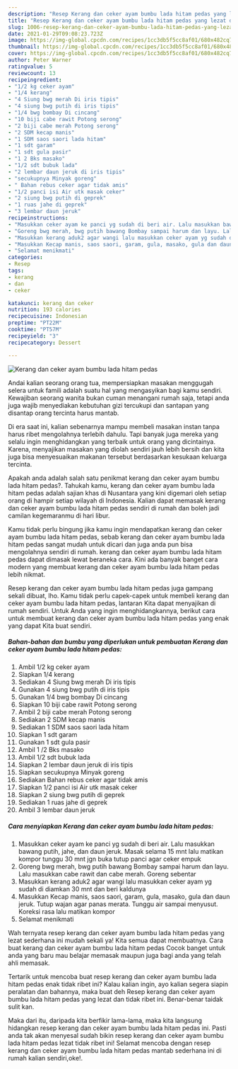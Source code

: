 ```yaml
---
description: "Resep Kerang dan ceker ayam bumbu lada hitam pedas yang lezat dan Mudah Dibuat"
title: "Resep Kerang dan ceker ayam bumbu lada hitam pedas yang lezat dan Mudah Dibuat"
slug: 1006-resep-kerang-dan-ceker-ayam-bumbu-lada-hitam-pedas-yang-lezat-dan-mudah-dibuat
date: 2021-01-29T09:08:23.723Z
image: https://img-global.cpcdn.com/recipes/1cc3db5f5cc8af01/680x482cq70/kerang-dan-ceker-ayam-bumbu-lada-hitam-pedas-foto-resep-utama.jpg
thumbnail: https://img-global.cpcdn.com/recipes/1cc3db5f5cc8af01/680x482cq70/kerang-dan-ceker-ayam-bumbu-lada-hitam-pedas-foto-resep-utama.jpg
cover: https://img-global.cpcdn.com/recipes/1cc3db5f5cc8af01/680x482cq70/kerang-dan-ceker-ayam-bumbu-lada-hitam-pedas-foto-resep-utama.jpg
author: Peter Warner
ratingvalue: 5
reviewcount: 13
recipeingredient:
- "1/2 kg ceker ayam"
- "1/4 kerang"
- "4 Siung bwg merah Di iris tipis"
- "4 siung bwg putih di iris tipis"
- "1/4 bwg bombay Di cincang"
- "10 biji cabe rawit Potong serong"
- "2 biji cabe merah Potong serong"
- "2 SDM kecap manis"
- "1 SDM saos saori lada hitam"
- "1 sdt garam"
- "1 sdt gula pasir"
- "1 2 Bks masako"
- "1/2 sdt bubuk lada"
- "2 lembar daun jeruk di iris tipis"
- "secukupnya Minyak goreng"
- " Bahan rebus ceker agar tidak amis"
- "1/2 panci isi Air utk masak ceker"
- "2 siung bwg putih di geprek"
- "1 ruas jahe di geprek"
- "3 lembar daun jeruk"
recipeinstructions:
- "Masukkan ceker ayam ke panci yg sudah di beri air. Lalu masukkan bawang putih, jahe, dan daun jeruk. Masak selama 15 mnt lalu matikan kompor tunggu 30 mnt jgn buka tutup panci agar ceker empuk"
- "Goreng bwg merah, bwg putih bawang Bombay sampai harum dan layu. Lalu masukkan cabe rawit dan cabe merah. Goreng sebentar"
- "Masukkan kerang aduk2 agar wangi lalu masukkan ceker ayam yg sudah di diamkan 30 mnt dan beri kaldunya"
- "Masukkan Kecap manis, saos saori, garam, gula, masako, gula dan daun jeruk. Tutup wajan agar panas merata. Tunggu air sampai menyusut. Koreksi rasa lalu matikan kompor"
- "Selamat menikmati"
categories:
- Resep
tags:
- kerang
- dan
- ceker

katakunci: kerang dan ceker 
nutrition: 193 calories
recipecuisine: Indonesian
preptime: "PT22M"
cooktime: "PT57M"
recipeyield: "3"
recipecategory: Dessert

---
```



![Kerang dan ceker ayam bumbu lada hitam pedas](https://img-global.cpcdn.com/recipes/1cc3db5f5cc8af01/680x482cq70/kerang-dan-ceker-ayam-bumbu-lada-hitam-pedas-foto-resep-utama.jpg)

Andai kalian seorang orang tua, mempersiapkan masakan menggugah selera untuk famili adalah suatu hal yang mengasyikan bagi kamu sendiri. Kewajiban seorang  wanita bukan cuman menangani rumah saja, tetapi anda juga wajib menyediakan kebutuhan gizi tercukupi dan santapan yang disantap orang tercinta harus mantab.

Di era  saat ini, kalian sebenarnya mampu membeli masakan instan tanpa harus ribet mengolahnya terlebih dahulu. Tapi banyak juga mereka yang selalu ingin menghidangkan yang terbaik untuk orang yang dicintainya. Karena, menyajikan masakan yang diolah sendiri jauh lebih bersih dan kita juga bisa menyesuaikan makanan tersebut berdasarkan kesukaan keluarga tercinta. 



Apakah anda adalah salah satu penikmat kerang dan ceker ayam bumbu lada hitam pedas?. Tahukah kamu, kerang dan ceker ayam bumbu lada hitam pedas adalah sajian khas di Nusantara yang kini digemari oleh setiap orang di hampir setiap wilayah di Indonesia. Kalian dapat memasak kerang dan ceker ayam bumbu lada hitam pedas sendiri di rumah dan boleh jadi camilan kegemaranmu di hari libur.

Kamu tidak perlu bingung jika kamu ingin mendapatkan kerang dan ceker ayam bumbu lada hitam pedas, sebab kerang dan ceker ayam bumbu lada hitam pedas sangat mudah untuk dicari dan juga anda pun bisa mengolahnya sendiri di rumah. kerang dan ceker ayam bumbu lada hitam pedas dapat dimasak lewat beraneka cara. Kini ada banyak banget cara modern yang membuat kerang dan ceker ayam bumbu lada hitam pedas lebih nikmat.

Resep kerang dan ceker ayam bumbu lada hitam pedas juga gampang sekali dibuat, lho. Kamu tidak perlu capek-capek untuk membeli kerang dan ceker ayam bumbu lada hitam pedas, lantaran Kita dapat menyajikan di rumah sendiri. Untuk Anda yang ingin menghidangkannya, berikut cara untuk membuat kerang dan ceker ayam bumbu lada hitam pedas yang enak yang dapat Kita buat sendiri.

<!--inarticleads1-->

##### Bahan-bahan dan bumbu yang diperlukan untuk pembuatan Kerang dan ceker ayam bumbu lada hitam pedas:

1. Ambil 1/2 kg ceker ayam
1. Siapkan 1/4 kerang
1. Sediakan 4 Siung bwg merah Di iris tipis
1. Gunakan 4 siung bwg putih di iris tipis
1. Gunakan 1/4 bwg bombay Di cincang
1. Siapkan 10 biji cabe rawit Potong serong
1. Ambil 2 biji cabe merah Potong serong
1. Sediakan 2 SDM kecap manis
1. Sediakan 1 SDM saos saori lada hitam
1. Siapkan 1 sdt garam
1. Gunakan 1 sdt gula pasir
1. Ambil 1 /2 Bks masako
1. Ambil 1/2 sdt bubuk lada
1. Siapkan 2 lembar daun jeruk di iris tipis
1. Siapkan secukupnya Minyak goreng
1. Sediakan  Bahan rebus ceker agar tidak amis
1. Siapkan 1/2 panci isi Air utk masak ceker
1. Siapkan 2 siung bwg putih di geprek
1. Sediakan 1 ruas jahe di geprek
1. Ambil 3 lembar daun jeruk




<!--inarticleads2-->

##### Cara menyiapkan Kerang dan ceker ayam bumbu lada hitam pedas:

1. Masukkan ceker ayam ke panci yg sudah di beri air. Lalu masukkan bawang putih, jahe, dan daun jeruk. Masak selama 15 mnt lalu matikan kompor tunggu 30 mnt jgn buka tutup panci agar ceker empuk
1. Goreng bwg merah, bwg putih bawang Bombay sampai harum dan layu. Lalu masukkan cabe rawit dan cabe merah. Goreng sebentar
1. Masukkan kerang aduk2 agar wangi lalu masukkan ceker ayam yg sudah di diamkan 30 mnt dan beri kaldunya
1. Masukkan Kecap manis, saos saori, garam, gula, masako, gula dan daun jeruk. Tutup wajan agar panas merata. Tunggu air sampai menyusut. Koreksi rasa lalu matikan kompor
1. Selamat menikmati




Wah ternyata resep kerang dan ceker ayam bumbu lada hitam pedas yang lezat sederhana ini mudah sekali ya! Kita semua dapat membuatnya. Cara buat kerang dan ceker ayam bumbu lada hitam pedas Cocok banget untuk anda yang baru mau belajar memasak maupun juga bagi anda yang telah ahli memasak.

Tertarik untuk mencoba buat resep kerang dan ceker ayam bumbu lada hitam pedas enak tidak ribet ini? Kalau kalian ingin, ayo kalian segera siapin peralatan dan bahannya, maka buat deh Resep kerang dan ceker ayam bumbu lada hitam pedas yang lezat dan tidak ribet ini. Benar-benar taidak sulit kan. 

Maka dari itu, daripada kita berfikir lama-lama, maka kita langsung hidangkan resep kerang dan ceker ayam bumbu lada hitam pedas ini. Pasti anda tak akan menyesal sudah bikin resep kerang dan ceker ayam bumbu lada hitam pedas lezat tidak ribet ini! Selamat mencoba dengan resep kerang dan ceker ayam bumbu lada hitam pedas mantab sederhana ini di rumah kalian sendiri,oke!.

